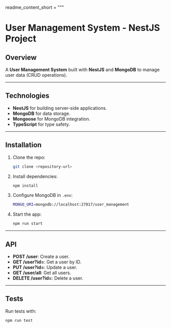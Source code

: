readme_content_short = """
# User Management System - NestJS Project



## Overview

A **User Management System** built with **NestJS** and **MongoDB** to manage user data (CRUD operations).

---

## Technologies

- **NestJS** for building server-side applications.
- **MongoDB** for data storage.
- **Mongoose** for MongoDB integration.
- **TypeScript** for type safety.

---

## Installation

1. Clone the repo:
    ```bash
    git clone <repository-url>
    ```
2. Install dependencies:
    ```bash
    npm install
    ```
3. Configure MongoDB in `.env`:
    ```bash
    MONGO_URI=mongodb://localhost:27017/user_management
    ```
4. Start the app:
    ```bash
    npm run start
    ```

---

## API

- **POST /user**: Create a user.
- **GET /user?id=<id>**: Get a user by ID.
- **PUT /user?id=<id>**: Update a user.
- **GET /user/all**: Get all users.
- **DELETE /user?id=<id>**: Delete a user.

---

## Tests

Run tests with:
```bash
npm run test
